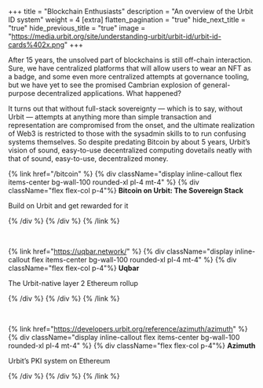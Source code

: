 +++
title = "Blockchain Enthusiasts"
description = "An overview of the Urbit ID system"
weight = 4
[extra]
flatten_pagination = "true"
hide_next_title = "true"
hide_previous_title = "true"
image = "https://media.urbit.org/site/understanding-urbit/urbit-id/urbit-id-cards%402x.png"
+++

After 15 years, the unsolved part of blockchains is still off-chain interaction. Sure, we have centralized platforms that will allow users to wear an NFT as a badge, and some even more centralized attempts at governance tooling, but we have yet to see the promised Cambrian explosion of general-purpose decentralized applications. What happened?

It turns out that without full-stack sovereignty — which is to say, without Urbit — attempts at anything more than simple transaction and representation are compromised from the onset, and the ultimate realization of Web3 is restricted to those with the sysadmin skills to to run confusing systems themselves. So despite predating Bitcoin by about 5 years, Urbit’s vision of sound, easy-to-use decentralized computing dovetails neatly with that of sound, easy-to-use, decentralized money.

{% link href="/bitcoin" %}
{% div className="display inline-callout flex items-center bg-wall-100 rounded-xl pl-4 mt-4" %}
{% div className="flex flex-col p-4"%}
**Bitcoin on Urbit: The Sovereign Stack**

Build on Urbit and get rewarded for it

{% /div %}
{% /div %}
{% /link %}

<br>

{% link href="https://uqbar.network/" %}
{% div className="display inline-callout flex items-center bg-wall-100 rounded-xl pl-4 mt-4" %}
{% div className="flex flex-col p-4"%}
**Uqbar**

The Urbit-native layer 2 Ethereum rollup

{% /div %}
{% /div %}
{% /link %}

<br>

{% link href="https://developers.urbit.org/reference/azimuth/azimuth" %}
{% div className="display inline-callout flex items-center bg-wall-100 rounded-xl pl-4 mt-4" %}
{% div className="flex flex-col p-4"%}
**Azimuth**

Urbit’s PKI system on Ethereum

{% /div %}
{% /div %}
{% /link %}

<br>